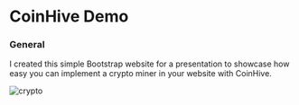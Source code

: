# CoinHive Demo

### General 

I created this simple Bootstrap website for a presentation to showcase how easy you can implement a crypto miner in your website with CoinHive.

![crypto](https://i.imgur.com/bXpY3To.png)
